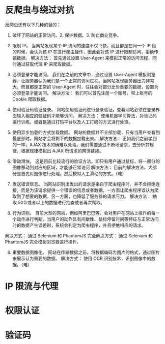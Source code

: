 # 反爬虫与绕过对抗

反爬虫还有以下几种的目的：

1. 破坏了网站的正常访问。2. 保护数据。3. 防止商业竞争。

1. 限制 IP。
   当网站发现某个 IP 访问的速度不仅飞快，而且都是在同一个 IP 段的时候，会认为该 IP 在进行爬虫操作，因此会对该 IP 进行限制访问，拒绝传输数据。
   解决方法： 首先通过设置 User-Agent 来模拟正常的访问流程，同时通过获取代理 IP 来爬取数据。
1. 必须登录才能访问。
   我们在之前的文章中，通过设置 User-Agent 模拟浏览器，让服务器认为我们是一个正常的访问过程。当网站发现服务器压力非常大，而且都是正常的 User-Agent 时，往往会对部分比价重要的数据，设置为必须登录才能访问。
   解决方法： 我们可以首先注册一个账号，带上账号的 Cookie 爬取数据。
1. 使用验证码验证登录。
   网站使用验证码进行登录验证，查看网站必须在登录界面输入相应的验证码才能够访问。
   解决方法： 使用机器学习算法，对验证码进行训练。或者是通过打码平台以及人工打码的方式进行处理。

1. 使用异步加载的方式加载数据。
   网站的数据并不全部加载，只有当用户查看到最底部时，网站才会将剩下的数据加载出来。
   解决方法： 正如我们之前学到的一样，AJAX 技术的确难以处理。我们需要通过不断地请求，去分析其规律，根据规律模拟出 AJAX 所请求的网页链接。
1. 滑动滑块。
   这是目前比较流行的验证方法。即只有用户通过鼠标，将一部分的图像移动到对应的区域，才能够正常访问
   解决方法： 目前的解决方法，大部分是首先对图像进行处理，然后模拟人工滑动的方式。（难）
1. 发送错误信息。
   当网站识别出发出的请求是来自于爬虫程序时，并不会拒绝连接，而是为该请求提供一个错误的信息或者数据，一方面让爬虫程序误认为爬取到了想要的数据，另一方面，也降低了服务器的请求压力。
   解决方法： 抽取 50%或者以上的数据进行抽查或者再次爬取。
1. 行为识别。
   目前大型的网站，例如阿里巴巴等，会对用户在网站上操作的每一个动作进行判断。当用户的动作具有间歇性、鼠标停留时间等特征与正常访问时的数据产生误差时，系统会判定为爬虫程序，并且拒绝相应的请求。

解决方式： 通过 Selenium 和 PhantomJS 完全解决方式： 通过 Selenium 和 PhantomJS 完全模拟浏览器进行操作。

8. 重要数据图像化。
   网站在传输数据之前，将数据编码为图片的格式，通过图片来展示认为重要的数据。
   解决方式： 使用 OCR 识别技术，识别图像中的数据。（难）

# IP 限流与代理

# 权限认证

# 验证码
